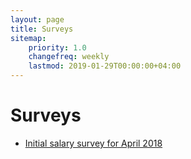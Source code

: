 ```yaml
---
layout: page
title: Surveys
sitemap:
    priority: 1.0
    changefreq: weekly
    lastmod: 2019-01-29T00:00:00+04:00
---
```

# Surveys

- [Initial salary survey for April 2018](https://docs.google.com/forms/d/e/1FAIpQLSdtl3k9jW_tX4GjmLfoztuD44vbg26B8Mfw_q-IK6E9VqQ6Rw/viewform)
